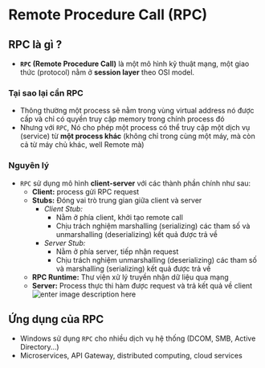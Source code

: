 # Remote Procedure Call (RPC)

## RPC là gì ?
- **`RPC` (Remote Procedure Call)** là một mô hình kỹ thuật mạng, một giao thức (protocol) nằm ở **session layer** theo OSI model.
### Tại sao lại cần RPC
- Thông thường một process sẽ nằm trong vùng virtual address nó được cấp và chỉ có quyền truy cập memory trong chính process đó
- Nhưng với `RPC`, Nó cho phép một process có thể truy cập một dịch vụ (service) từ **một process khác** (không chỉ trong cùng một máy, mà còn cả từ máy chủ khác, well Remote mà)
### Nguyên lý
- `RPC` sử dụng mô hình **client-server** với các thành phần chính như sau:
	- **Client:** process gửi RPC request
	- **Stubs:** Đóng vai trò trung gian giữa client và server
		- *Client Stub:* 
			- Nằm ở phía client, khởi tạo remote call
			- Chịu trách nghiệm marshalling (serializing) các tham số và unmarshalling (deserializing) kết quả được trả về
		- *Server Stub:* 
			- Nằm ở phía server, tiếp nhận request
			-  Chịu trách nghiệm unmarshalling (deserializing) các tham số và marshalling (serializing) kết quả được trả về
	- **RPC Runtime:** Thư viện xử lý truyền nhận dữ liệu qua mạng
	- **Server:** Process thực thi hàm được request và trả kết quả về client 
![enter image description here](https://images.viblo.asia/ff2487fd-cb95-4507-b104-095bc4993431.png)

## Ứng dụng của RPC
- Windows sử dụng `RPC` cho nhiều dịch vụ hệ thống (DCOM, SMB, Active Directory…)
- Microservices, API Gateway, distributed computing, cloud services